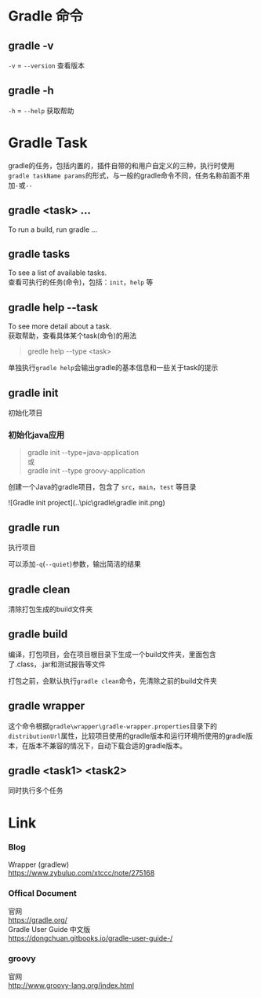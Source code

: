 # Gradle 命令
## gradle -v
`-v` = `--version`
查看版本

## gradle -h
`-h` = `--help`
获取帮助


# Gradle Task
gradle的任务，包括内置的，插件自带的和用户自定义的三种，执行时使用`gradle taskName params`的形式，与一般的gradle命令不同，任务名称前面不用加`-`或`--`

## gradle <task\> ...
To run a build, run gradle <task> ...

## gradle tasks
To see a list of available tasks.  
查看可执行的任务(命令)，包括：`init`，`help` 等

## gradle help --task <task>
To see more detail about a task.  
获取帮助，查看具体某个task(命令)的用法
> gredle help --type  <task\>  

单独执行`gradle help`会输出gradle的基本信息和一些关于task的提示

## gradle init
初始化项目

### 初始化java应用
> gradle init --type=java-application  
或  
> gradle init --type groovy-application

创建一个Java的gradle项目，包含了 `src`，`main`，`test` 等目录

![Gradle init project](..\pic\gradle\gradle init.png)

## gradle run
执行项目

可以添加`-q`(`--quiet`)参数，输出简洁的结果

## gradle clean
清除打包生成的build文件夹

## gradle build
编译，打包项目，会在项目根目录下生成一个build文件夹，里面包含了.class，.jar和测试报告等文件

打包之前，会默认执行`gradle clean`命令，先清除之前的build文件夹

## gradle wrapper
这个命令根据`gradle\wrapper\gradle-wrapper.properties`目录下的`distributionUrl`属性，比较项目使用的gradle版本和运行环境所使用的gradle版本，在版本不兼容的情况下，自动下载合适的gradle版本。

## gradle <task1\> <task2\>
同时执行多个任务

# Link
### Blog
Wrapper (gradlew)  
https://www.zybuluo.com/xtccc/note/275168
### Offical Document
官网  
https://gradle.org/  
Gradle User Guide 中文版  
https://dongchuan.gitbooks.io/gradle-user-guide-/  
### groovy
官网  
http://www.groovy-lang.org/index.html
